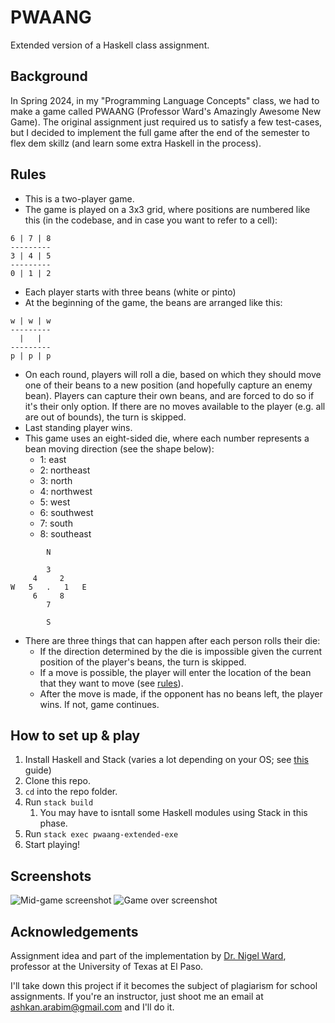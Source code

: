 # PWAANG
Extended version of a Haskell class assignment.

## Background
In Spring 2024, in my "Programming Language Concepts" class, we had to make a game called PWAANG (Professor Ward's Amazingly Awesome New Game). The original assignment just required us to satisfy a few test-cases, but I decided to implement the full game after the end of the semester to flex dem skillz (and learn some extra Haskell in the process).

## Rules
- This is a two-player game.
- The game is played on a 3x3 grid, where positions are numbered like this (in the codebase,
and in case you want to refer to a cell):
```
6 | 7 | 8
---------
3 | 4 | 5
---------
0 | 1 | 2
```
- Each player starts with three beans (white or pinto)
- At the beginning of the game, the beans are arranged like this:
```
w | w | w
---------
  |   |
---------
p | p | p
```
- On each round, players will roll a die, based on which they should move one of their beans to a new position 
(and hopefully capture an enemy bean). Players can capture their own beans, and are forced to do so if it's
their only option. If there are no moves available to the player (e.g. all are out of bounds), the turn is
skipped.
- Last standing player wins.
- This game uses an eight-sided die, where each number represents a bean moving direction (see the shape below):
  - 1: east
  - 2: northeast
  - 3: north
  - 4: northwest
  - 5: west
  - 6: southwest
  - 7: south
  - 8: southeast
```
        N

        3
     4     2
W   5   .   1   E
     6     8
        7

        S
```
- There are three things that can happen after each person rolls their die:
  - If the direction determined by the die is impossible given the current position of the player's beans, the turn is skipped.
  - If a move is possible, the player will enter the location of the bean that they want to move (see [rules](#rules)).
  - After the move is made, if the opponent has no beans left, the player wins. If not, game continues.

## How to set up & play
1. Install Haskell and Stack (varies a lot depending on your OS; see [this](https://docs.haskellstack.org/en/stable/install_and_upgrade/) guide)
2. Clone this repo.
3. `cd` into the repo folder.
4. Run `stack build`
   1. You may have to isntall some Haskell modules using Stack in this phase. 
5. Run `stack exec pwaang-extended-exe`
6. Start playing!

## Screenshots
![Mid-game screenshot](https://github.com/AshkanArabim/pwaang-extended/assets/71609332/a9daeba6-282d-4304-804d-96ac062299ca)
![Game over screenshot](https://github.com/AshkanArabim/pwaang-extended/assets/71609332/52f6f944-c487-42bd-a43c-48266c1c87c2)


## Acknowledgements
Assignment idea and part of the implementation by [Dr. Nigel Ward](https://scholar.google.com/citations?user=ncnkwCMAAAAJ&hl), professor at the University of Texas at El Paso.

I'll take down this project if it becomes the subject of plagiarism for school assignments. If you're an instructor, just shoot me an email at ashkan.arabim@gmail.com and I'll do it.
